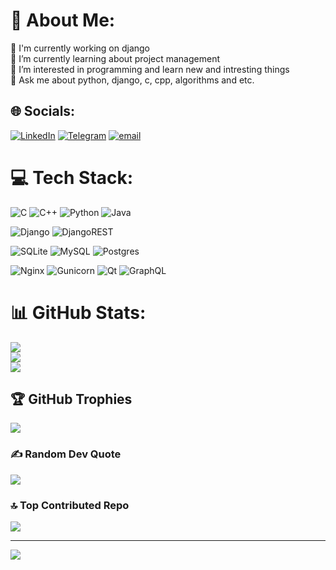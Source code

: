 # 💫 About Me:
🔭 I'm currently working on django<br>🌱 I’m currently learning about project management<br>👀 I’m interested in programming and learn new and intresting things<br>💬 Ask me about python, django, c, cpp, algorithms and etc.<br>


## 🌐 Socials:
 [![LinkedIn](https://img.shields.io/badge/LinkedIn-%230077B5.svg?logo=linkedin&logoColor=white)](https://www.linkedin.com/in/mohammadaminnateghi/) [![Telegram](https://img.shields.io/badge/Telegram-%230077B5.svg?logo=telegram&logoColor=white)](https://t.me/mhmdaminnateghi) [![email](https://img.shields.io/badge/Email-D14836?logo=gmail&logoColor=white)](mailto:mnateghii82@gmail.com)

# 💻 Tech Stack:
![C](https://img.shields.io/badge/c-%2300599C.svg?style=for-the-badge&logo=c&logoColor=white) ![C++](https://img.shields.io/badge/c++-%2300599C.svg?style=for-the-badge&logo=c%2B%2B&logoColor=white) ![Python](https://img.shields.io/badge/python-3670A0?style=for-the-badge&logo=python&logoColor=ffdd54) ![Java](https://img.shields.io/badge/java-%23ED8B00.svg?style=for-the-badge&logo=openjdk&logoColor=white)

![Django](https://img.shields.io/badge/django-%23092E20.svg?style=for-the-badge&logo=django&logoColor=white) ![DjangoREST](https://img.shields.io/badge/DJANGO-REST-ff1709?style=for-the-badge&logo=django&logoColor=white&color=ff1709&labelColor=gray)

![SQLite](https://img.shields.io/badge/sqlite-%2307405e.svg?style=for-the-badge&logo=sqlite&logoColor=white) ![MySQL](https://img.shields.io/badge/mysql-4479A1.svg?style=for-the-badge&logo=mysql&logoColor=white) ![Postgres](https://img.shields.io/badge/postgres-%23316192.svg?style=for-the-badge&logo=postgresql&logoColor=white)

![Nginx](https://img.shields.io/badge/nginx-%23009639.svg?style=for-the-badge&logo=nginx&logoColor=white) ![Gunicorn](https://img.shields.io/badge/gunicorn-%298729.svg?style=for-the-badge&logo=gunicorn&logoColor=white) ![Qt](https://img.shields.io/badge/Qt-%23217346.svg?style=for-the-badge&logo=Qt&logoColor=white) ![GraphQL](https://img.shields.io/badge/-GraphQL-E10098?style=for-the-badge&logo=graphql&logoColor=white)

# 📊 GitHub Stats:
![](https://github-readme-stats.vercel.app/api?username=mnateghi1&theme=dark&hide_border=true&include_all_commits=false&count_private=false)<br/>
![](https://github-readme-streak-stats.herokuapp.com/?user=mnateghi1&theme=dark&hide_border=true)<br/>
![](https://github-readme-stats.vercel.app/api/top-langs/?username=mnateghi1&theme=dark&hide_border=true&include_all_commits=false&count_private=false&layout=compact)

## 🏆 GitHub Trophies
![](https://github-profile-trophy.vercel.app/?username=mnateghi1&theme=radical&no-frame=true&no-bg=false&margin-w=4)

### ✍️ Random Dev Quote
![](https://quotes-github-readme.vercel.app/api?type=vetical&theme=radical)

### 🔝 Top Contributed Repo
![](https://github-contributor-stats.vercel.app/api?username=mnateghi1&limit=5&theme=dark&combine_all_yearly_contributions=true)

---
[![](https://visitcount.itsvg.in/api?id=mnateghi1&icon=0&color=0)](https://visitcount.itsvg.in)

<!-- Proudly created with GPRM ( https://gprm.itsvg.in ) -->
